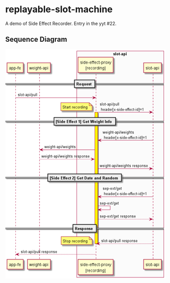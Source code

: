 # replayable-slot-machine
A demo of Side Effect Recorder. Entry in the yyt #22.


## Sequence Diagram
![Sequence Diagram](docs/sequence-diagram.png)
